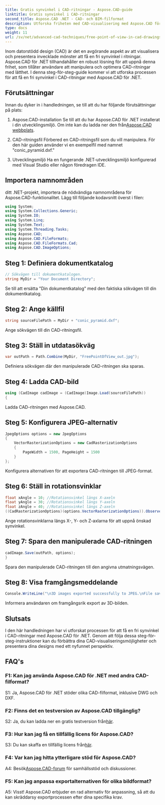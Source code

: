 ```yaml
---
title: Gratis synvinkel i CAD-ritningar - Aspose.CAD-guide
linktitle: Gratis synvinkel i CAD-ritningar
second_title: Aspose.CAD .NET - CAD- och BIM-filformat
description: Utforska friheten med CAD-visualisering med Aspose.CAD för .NET. Följ vår steg-för-steg-guide för en unik synvinkel.
type: docs
weight: 11
url: /sv/net/advanced-cad-techniques/free-point-of-view-in-cad-drawings/
---
```

Inom datorstödd design (CAD) är det en avgörande aspekt av att visualisera och presentera invecklade mönster att få en fri synvinkel i ritningar. Aspose.CAD för .NET tillhandahåller en robust lösning för att uppnå denna frihet, som tillåter användare att manipulera och optimera CAD-ritningar med lätthet. I denna steg-för-steg-guide kommer vi att utforska processen för att få en fri synvinkel i CAD-ritningar med Aspose.CAD för .NET.

## Förutsättningar

Innan du dyker in i handledningen, se till att du har följande förutsättningar på plats:

1. Aspose.CAD-installation
 Se till att du har Aspose.CAD för .NET installerat i din utvecklingsmiljö. Om inte kan du ladda ner den från[Aspose.CAD webbplats](https://releases.aspose.com/cad/net/).

2. CAD-ritningsfil
Förbered en CAD-ritningsfil som du vill manipulera. För den här guiden använder vi en exempelfil med namnet "conic_pyramid.dxf."

3. Utvecklingsmiljö
Ha en fungerande .NET-utvecklingsmiljö konfigurerad med Visual Studio eller någon föredragen IDE.

## Importera namnområden

ditt .NET-projekt, importera de nödvändiga namnområdena för Aspose.CAD-funktionalitet. Lägg till följande kodavsnitt överst i filen:

```csharp
using System;
using System.Collections.Generic;
using System.IO;
using System.Linq;
using System.Text;
using System.Threading.Tasks;
using Aspose.CAD;
using Aspose.CAD.FileFormats;
using Aspose.CAD.FileFormats.Cad;
using Aspose.CAD.ImageOptions;
```


## Steg 1: Definiera dokumentkatalog

```csharp
// Sökvägen till dokumentkatalogen.
string MyDir = "Your Document Directory";
```

Se till att ersätta "Din dokumentkatalog" med den faktiska sökvägen till din dokumentkatalog.

## Steg 2: Ange källfil

```csharp
string sourceFilePath = MyDir + "conic_pyramid.dxf";
```

Ange sökvägen till din CAD-ritningsfil.

## Steg 3: Ställ in utdatasökväg

```csharp
var outPath = Path.Combine(MyDir, "FreePointOfView_out.jpg");
```

Definiera sökvägen där den manipulerade CAD-ritningen ska sparas.

## Steg 4: Ladda CAD-bild

```csharp
using (CadImage cadImage = (CadImage)Image.Load(sourceFilePath))
{
```

Ladda CAD-ritningen med Aspose.CAD.

## Steg 5: Konfigurera JPEG-alternativ

```csharp
JpegOptions options = new JpegOptions
{
    VectorRasterizationOptions = new CadRasterizationOptions
    {
        PageWidth = 1500, PageHeight = 1500
    }
};
```

Konfigurera alternativen för att exportera CAD-ritningen till JPEG-format.

## Steg 6: Ställ in rotationsvinklar

```csharp
float xAngle = 10; //Rotationsvinkel längs X-axeln
float yAngle = 30; //Rotationsvinkel längs Y-axeln
float zAngle = 40; //Rotationsvinkel längs Z-axeln
((CadRasterizationOptions)(options.VectorRasterizationOptions)).ObserverPoint = new ObserverPoint(xAngle, yAngle, zAngle);
```

Ange rotationsvinklarna längs X-, Y- och Z-axlarna för att uppnå önskad synvinkel.

## Steg 7: Spara den manipulerade CAD-ritningen

```csharp
cadImage.Save(outPath, options);
}
```

Spara den manipulerade CAD-ritningen till den angivna utmatningsvägen.

## Steg 8: Visa framgångsmeddelande

```csharp
Console.WriteLine("\n3D images exported successfully to JPEG.\nFile saved at " + outPath);
```

Informera användaren om framgångsrik export av 3D-bilden.

## Slutsats

I den här handledningen har vi utforskat processen för att få en fri synvinkel i CAD-ritningar med Aspose.CAD för .NET. Genom att följa dessa steg-för-steg-instruktioner kan du förbättra dina CAD-visualiseringsmöjligheter och presentera dina designs med ett nyfunnet perspektiv.


## FAQ's

### F1: Kan jag använda Aspose.CAD för .NET med andra CAD-filformat?

S1: Ja, Aspose.CAD för .NET stöder olika CAD-filformat, inklusive DWG och DXF.

### F2: Finns det en testversion av Aspose.CAD tillgänglig?

 S2: Ja, du kan ladda ner en gratis testversion från[här](https://releases.aspose.com/).

### F3: Hur kan jag få en tillfällig licens för Aspose.CAD?

 S3: Du kan skaffa en tillfällig licens från[här](https://purchase.aspose.com/temporary-license/).

### F4: Var kan jag hitta ytterligare stöd för Aspose.CAD?

 A4: Besök[Aspose.CAD-forum](https://forum.aspose.com/c/cad/19) för samhällsstöd och diskussioner.

### F5: Kan jag anpassa exportalternativen för olika bildformat?

A5: Visst! Aspose.CAD erbjuder en rad alternativ för anpassning, så att du kan skräddarsy exportprocessen efter dina specifika krav.